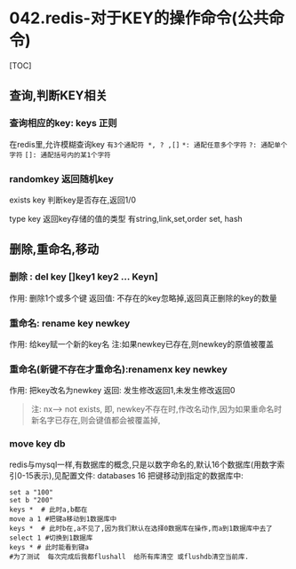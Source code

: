 # 042.redis-对于KEY的操作命令(公共命令)
[TOC]

## 查询,判断KEY相关
### 查询相应的key: keys 正则
在redis里,允许模糊查询key
`有3个通配符 *, ? ,[]`
`*: 通配任意多个字符`
`?: 通配单个字符`
`[]: 通配括号内的某1个字符`

### randomkey 返回随机key

exists key
判断key是否存在,返回1/0


type key
返回key存储的值的类型
有string,link,set,order set, hash



## 删除,重命名,移动
### 删除 : del key []key1 key2 ... Keyn]
作用: 删除1个或多个键
返回值: 不存在的key忽略掉,返回真正删除的key的数量

### 重命名: rename key newkey
作用: 给key赋一个新的key名
注:如果newkey已存在,则newkey的原值被覆盖

### 重命名(新键不存在才重命名):renamenx key newkey  
作用: 把key改名为newkey
返回: 发生修改返回1,未发生修改返回0
>注: nx--> not exists, 即, newkey不存在时,作改名动作,因为如果重命名时新名字已存在,则会键值都会被覆盖掉,

### move key db
redis与mysql一样,有数据库的概念,只是以数字命名的,默认16个数据库(用数字索引0-15表示),见配置文件: databases 16
把键移动到指定的数据库中:
```shell
set a "100"
set b "200"
keys *  # 此时a,b都在
move a 1 #把键a移动到1数据库中
keys *  # 此时b在,a不见了,因为我们默认在选择0数据库在操作,而a到1数据库中去了
select 1 #切换到1数据库
keys * # 此时能看到键a
#为了测试  每次完成后我都flushall  给所有库清空 或flushdb清空当前库.
```

